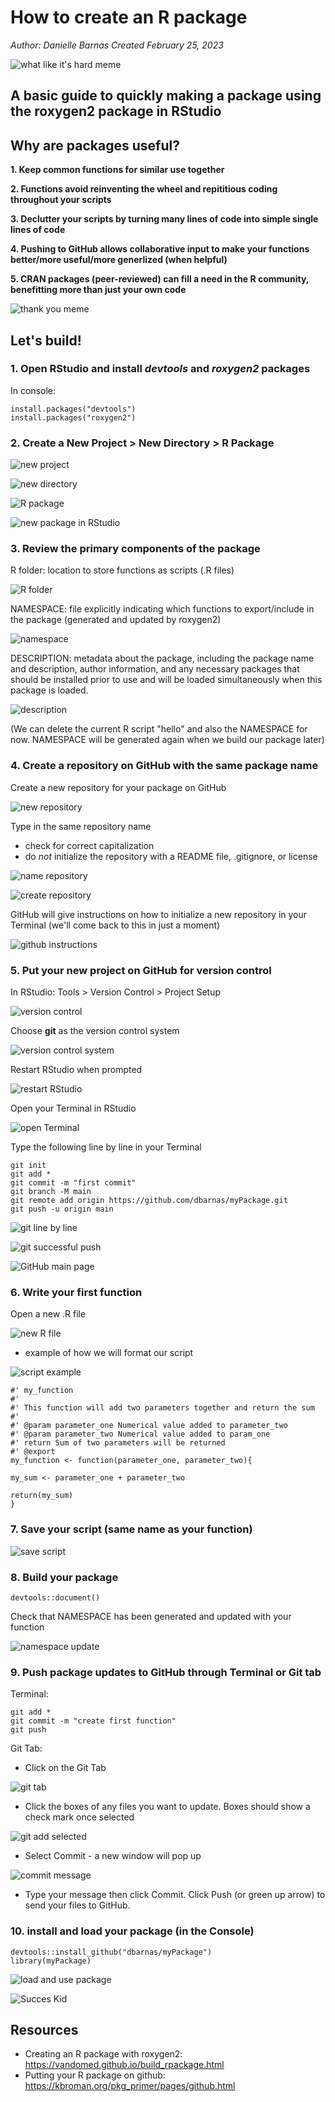 # How to create an R package

*Author: Danielle Barnas*
*Created February 25, 2023*

![what like it's hard meme](images/like_its_hard.jpg)

## A basic guide to quickly making a package using the roxygen2 package in RStudio


## Why are packages useful?

**1. Keep common functions for similar use together**

**2. Functions avoid reinventing the wheel and repititious coding throughout your scripts**

**3. Declutter your scripts by turning many lines of code into simple single lines of code**

**4. Pushing to GitHub allows collaborative input to make your functions better/more useful/more generlized (when helpful)**

**5. CRAN packages (peer-reviewed) can fill a need in the R community, benefitting more than just your own code**

![thank you meme](images/thankyou_meme.jpg)

## Let's build!

### 1. Open RStudio and install *devtools* and *roxygen2* packages

In console:  

    install.packages("devtools")  
    install.packages("roxygen2")  

### 2. Create a New Project > New Directory > R Package

![new project](images/new_project.jpg)

![new directory](images/new_directory.jpg)

![R package](images/R_package.jpg)

![new package in RStudio](images/new_package_rstudio.jpg)

### 3. Review the primary components of the package

R folder: location to store functions as scripts (.R files)
    
![R folder](images/mooreasgd_Rfolder.jpg)
    
NAMESPACE: file explicitly indicating which functions to export/include in the package (generated and updated by roxygen2)
    
![namespace](images/mooreasgd_namespace.jpg)
    
DESCRIPTION: metadata about the package, including the package name and description, author information, and any necessary packages that should be installed prior to use and will be loaded simultaneously when this package is loaded.
    
![description](images/mooreasgd_description.jpg)

(We can delete the current R script "hello" and also the NAMESPACE for now. NAMESPACE will be generated again when we build our package later)

### 4. Create a repository on GitHub with the same package name

Create a new repository for your package on GitHub

![new repository](images/new_repository.jpg)

Type in the same repository name  
- check for correct capitalization  
- do *not* initialize the repository with a README file, .gitignore, or license

![name repository](images/name_repository.jpg)

![create repository](images/create_repo_same_name.jpg)

GitHub will give instructions on how to initialize a new repository in your Terminal (we'll come back to this in just a moment)

![github instructions](images/github_instructions_commit.jpg)

### 5. Put your new project on GitHub for version control

In RStudio: Tools > Version Control > Project Setup

![version control](images/project_version_control.jpg)

Choose **git** as the version control system

![version control system](images/git_svn.jpg)

Restart RStudio when prompted

![restart RStudio](images/restart_rstudio.jpg)

Open your Terminal in RStudio

![open Terminal](images/terminal_rstudio.jpg)

Type the following line by line in your Terminal

    git init
    git add *
    git commit -m "first commit"
    git branch -M main
    git remote add origin https://github.com/dbarnas/myPackage.git
    git push -u origin main

![git line by line](images/git_init_full.jpg)

![git successful push](images/complete_git_init.jpg)

![GitHub main page](images/github_initialized_mainpage.jpg)


### 6. Write your first function

Open a new .R file

![new R file](images/new_r_file.jpg)

- example of how we will format our script

![script example](images/mooreasgd_ex_function.jpg)

    #' my_function
    #'
    #' This function will add two parameters together and return the sum
    #'
    #' @param parameter_one Numerical value added to parameter_two
    #' @param parameter_two Numerical value added to param_one
    #' return Sum of two parameters will be returned
    #' @export
    my_function <- function(parameter_one, parameter_two){
    
    my_sum <- parameter_one + parameter_two
    
    return(my_sum)
    }

### 7. Save your script (same name as your function)

![save script](images/save_as.jpg)

### 8. Build your package

    devtools::document()

Check that NAMESPACE has been generated and updated with your function

![namespace update](images/namespace_update.jpg)

### 9. Push package updates to GitHub through Terminal or Git tab

Terminal:

    git add *
    git commit -m "create first function"
    git push

Git Tab:

- Click on the Git Tab

![git tab](images/git_tab.jpg)

- Click the boxes of any files you want to update. Boxes should show a check mark once selected

![git add selected](images/git_add_selected.jpg)

- Select Commit - a new window will pop up

![commit message](images/commit_message.jpg)

- Type your message then click Commit. Click Push (or green up arrow) to send your files to GitHub.


### 10. install and load your package (in the Console)

    devtools::install_github("dbarnas/myPackage")  
    library(myPackage)  

![load and use package](images/load_package.jpg)

![Succes Kid](images/success_kid.jpg)

## Resources

- Creating an R package with roxygen2: https://vandomed.github.io/build_rpackage.html  
- Putting your R package on github: https://kbroman.org/pkg_primer/pages/github.html  


